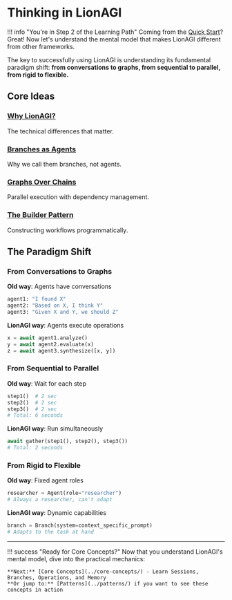 # Thinking in LionAGI

!!! info "You're in Step 2 of the Learning Path"
    Coming from the [Quick Start](../quickstart/)? Great! Now let's understand the mental model that makes LionAGI different from other frameworks.

The key to successfully using LionAGI is understanding its fundamental paradigm shift: **from conversations to graphs, from sequential to parallel, from rigid to flexible.**

## Core Ideas

### [Why LionAGI?](why-lionagi.md)

The technical differences that matter.

### [Branches as Agents](branches-as-agents.md)

Why we call them branches, not agents.

### [Graphs Over Chains](graphs-over-chains.md)

Parallel execution with dependency management.

### [The Builder Pattern](builder-pattern.md)

Constructing workflows programmatically.

## The Paradigm Shift

### From Conversations to Graphs

**Old way**: Agents have conversations

```python
agent1: "I found X"
agent2: "Based on X, I think Y"
agent3: "Given X and Y, we should Z"
```

**LionAGI way**: Agents execute operations

```python
x = await agent1.analyze()
y = await agent2.evaluate(x)
z = await agent3.synthesize([x, y])
```

### From Sequential to Parallel

**Old way**: Wait for each step

```python
step1()  # 2 sec
step2()  # 2 sec  
step3()  # 2 sec
# Total: 6 seconds
```

**LionAGI way**: Run simultaneously

```python
await gather(step1(), step2(), step3())
# Total: 2 seconds
```

### From Rigid to Flexible

**Old way**: Fixed agent roles

```python
researcher = Agent(role="researcher")
# Always a researcher, can't adapt
```

**LionAGI way**: Dynamic capabilities

```python
branch = Branch(system=context_specific_prompt)
# Adapts to the task at hand
```

---

!!! success "Ready for Core Concepts?"
    Now that you understand LionAGI's mental model, dive into the practical mechanics:
    
    **Next:** [Core Concepts](../core-concepts/) - Learn Sessions, Branches, Operations, and Memory  
    **Or jump to:** [Patterns](../patterns/) if you want to see these concepts in action

